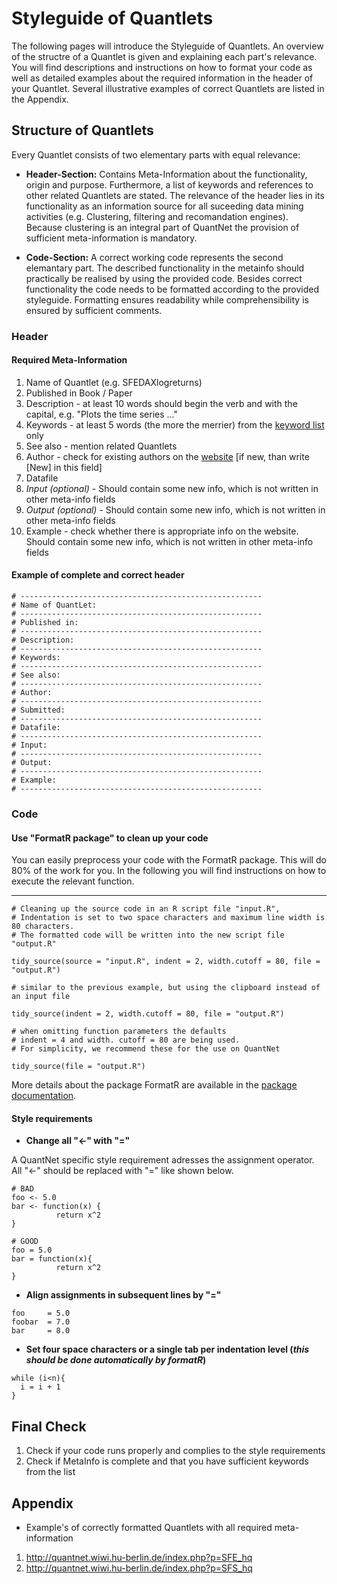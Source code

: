 # Styleguide of Quantlets

The following pages will introduce the Styleguide of Quantlets. An overview 
of the structre of a Quantlet is given and explaining each part's relevance.
You will find descriptions and instructions on how to format your 
code as well as detailed examples about the required information 
in the header of your Quantlet. Several illustrative examples of correct Quantlets
are listed in the Appendix.

## Structure of Quantlets

Every Quantlet consists of two elementary parts with equal relevance:
* __Header-Section:__ Contains Meta-Information about the functionality,
origin and purpose. Furthermore, a list of keywords and references
to other related Quantlets are stated.  The relevance of the header lies
in its functionality as an information source for all suceeding data mining
activities (e.g. Clustering, filtering and recomandation engines). 
Because clustering is an integral part of QuantNet the provision of sufficient meta-information is
mandatory.

* __Code-Section:__ A correct working code represents the second
elemantary part. The described functionality in the metainfo should
practically be realised by using the provided code. Besides correct 
functionality the code needs to be formatted according to the provided 
styleguide. Formatting ensures readability while comprehensibility is 
ensured by sufficient comments.

### Header
#### Required Meta-Information
1. Name of Quantlet (e.g. SFEDAXlogreturns)
2. Published in Book / Paper
3. Description - at least 10 words should begin the verb and with the capital, e.g.
"Plots the time series ..."
4. Keywords - at least 5 words (the more the merrier) from the [keyword list](http://quantnet.wiwi.hu-berlin.de/index.php?p=searchResults&w=allkeywords&sort=f) only
4. See also - mention related Quantlets
5. Author - check for existing authors on the [website](http://quantnet.hu-berlin.de/) [if new, than write [New]
in this field]
6. Datafile
7. _Input (optional)_ - Should contain some new info, which is not written 
in other meta-info fields
8. _Output (optional)_ - Should contain some new info, which is not written
in other meta-info fields
9. Example - check whether there is appropriate info on the website.
Should contain some new info, which is not written in other meta-info fields

#### Example of complete and correct header
```
# ------------------------------------------------------  
# Name of QuantLet:  
# ------------------------------------------------------  
# Published in:  
# ------------------------------------------------------  
# Description:  
# ------------------------------------------------------  
# Keywords:  
# ------------------------------------------------------  
# See also:  
# ------------------------------------------------------  
# Author:  
# ------------------------------------------------------  
# Submitted:  
# ------------------------------------------------------  
# Datafile:  
# ------------------------------------------------------  
# Input:  
# ------------------------------------------------------  
# Output:  
# ------------------------------------------------------  
# Example:  
# ------------------------------------------------------  
```
### Code

#### Use "FormatR package" to clean up your code  
You can easily preprocess your code with the FormatR package. This will
do 80% of the work for you. In the following you will find instructions on how to execute the relevant
function.

----------------------------------------------------------  
```
# Cleaning up the source code in an R script file "input.R",  
# Indentation is set to two space characters and maximum line width is 80 characters.
# The formatted code will be written into the new script file "output.R"

tidy_source(source = "input.R", indent = 2, width.cutoff = 80, file = "output.R")

# similar to the previous example, but using the clipboard instead of an input file

tidy_source(indent = 2, width.cutoff = 80, file = "output.R")

# when omitting function parameters the defaults
# indent = 4 and width. cutoff = 80 are being used.
# For simplicity, we recommend these for the use on QuantNet

tidy_source(file = "output.R")
```
More details about the package FormatR are available in the [package documentation](https://cran.r-project.org/web/packages/formatR/index.html).

#### Style requirements
* __Change all "<-" with "="__

A QuantNet specific style requirement adresses the assignment operator. 
All "<-" should be replaced with "=" like shown below.
```
# BAD
foo <- 5.0
bar <- function(x) {
          return x^2
}

# GOOD
foo = 5.0
bar = function(x){
          return x^2
}
```

* __Align assignments in subsequent lines by "="__

```
foo     = 5.0
foobar  = 7.0
bar     = 8.0
```

* __Set four space characters or a single tab per indentation level (_this
should be done automatically by formatR_)__

```
while (i<n){
  i = i + 1
}
```

## Final Check
1. Check if your code runs properly and complies to the style requirements
2. Check if MetaInfo is complete and that you have sufficient keywords from the list

## Appendix
* Example's of correctly formatted Quantlets with all required meta-information
1. http://quantnet.wiwi.hu-berlin.de/index.php?p=SFE_hq
2. http://quantnet.wiwi.hu-berlin.de/index.php?p=SFS_hq

